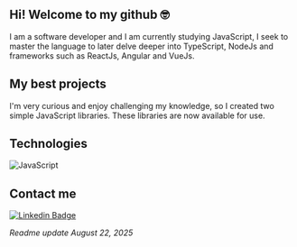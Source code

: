 ## Hi! Welcome to my github 🤓

I am a software developer and I am currently studying JavaScript, I seek to master the language to later delve deeper into TypeScript, NodeJs and frameworks such as ReactJs, Angular and VueJs.

## My best projects
I'm very curious and enjoy challenging my knowledge, so I created two simple JavaScript libraries. These libraries are now available for use.


## Technologies

![JavaScript](https://img.shields.io/badge/javascript-%23323330.svg?style=for-the-badge&logo=javascript&logoColor=%23F7DF1E)


## Contact me
[![Linkedin Badge](https://img.shields.io/badge/-LinkedIn-blue?style=flat-square&logo=Linkedin&logoColor=white&link=https://www.linkedin.com/in/saramcsantos/)](https://www.linkedin.com/in/saramcsantos/)


_Readme update August 22, 2025_
